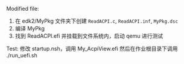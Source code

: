 Modified file:
1. 在 edk2/MyPkg 文件夹下创建 ``ReadACPI.c``, ``ReadACPI.inf``, ``MyPkg.dsc``
2. 编译 MyPkg
3. 找到 ReadACPI.efi 并挂载到文件系统内，启动 qemu 进行测试

Test:
修改 startup.nsh，调用 My_AcpiView.efi
然后在作业根目录下调用 ./run_uefi.sh